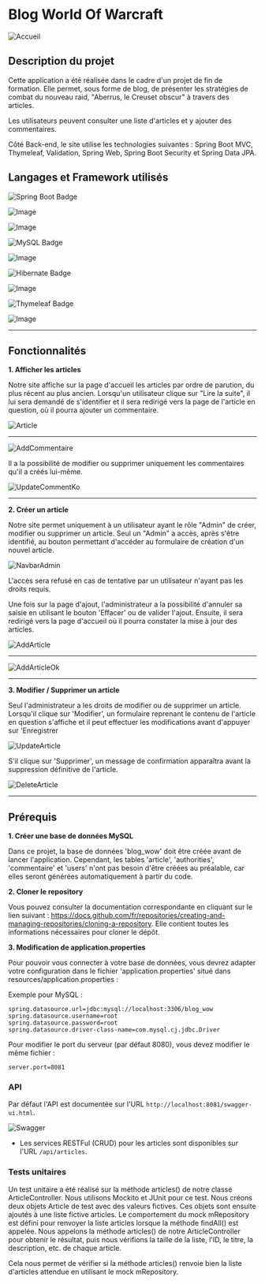 # Blog World Of Warcraft

![Accueil](https://zupimages.net/up/23/24/6piv.png)

## Description du projet 

Cette application a été réalisée dans le cadre d'un projet de fin de formation. 
Elle permet, sous forme de blog, de présenter les stratégies de combat du nouveau raid, 
"Aberrus, le Creuset obscur" à travers des articles.

Les utilisateurs peuvent consulter une liste d'articles et y ajouter des commentaires.

Côté Back-end, le site utilise les technologies suivantes : Spring Boot MVC,
Thymeleaf, Validation, Spring Web, Spring Boot Security et Spring Data JPA.

## Langages et Framework utilisés

![Spring Boot Badge](https://img.shields.io/badge/Spring%20Boot-6DB33F?logo=springboot&logoColor=fff&style=for-the-badge)

![Image](https://img.shields.io/badge/Java-ED8B00?style=for-the-badge&logo=openjdk&logoColor=white)

![Image](https://img.shields.io/badge/CSS3-1572B6?style=for-the-badge&logo=css3&logoColor=white)


![MySQL Badge](https://img.shields.io/badge/MySQL-4479A1?logo=mysql&logoColor=fff&style=for-the-badge)

![Image](https://img.shields.io/badge/HTML5-E34F26?style=for-the-badge&logo=html5&logoColor=white)

![Hibernate Badge](https://img.shields.io/badge/Hibernate-59666C?logo=hibernate&logoColor=fff&style=for-the-badge)

![Image](https://img.shields.io/badge/Bootstrap-563D7C?style=for-the-badge&logo=bootstrap&logoColor=white)


![Thymeleaf Badge](https://img.shields.io/badge/Thymeleaf-005F0F?logo=thymeleaf&logoColor=fff&style=for-the-badge)

![Image](https://img.shields.io/badge/JavaScript-323330?style=for-the-badge&logo=javascript&logoColor=F7DF1E)



--------

## Fonctionnalités

**1. Afficher les articles**

Notre site affiche sur la page d'accueil les articles par ordre de parution, du plus récent au plus ancien.
Lorsqu'un utilisateur clique sur "Lire la suite", il lui sera demandé de s'identifier et il sera redirigé vers la page de l'article en question, où il pourra ajouter un commentaire.

![Article](https://zupimages.net/up/23/24/tjva.png)

------

![AddCommentaire](https://zupimages.net/up/23/24/ewnp.png)

Il a la possibilité de modifier ou supprimer uniquement les commentaires qu'il a créés lui-même.

![UpdateCommentKo](https://zupimages.net/up/23/24/dqy7.png)

-----

**2. Créer un article**

Notre site permet uniquement à un utilisateur ayant le rôle "Admin" de créer, modifier ou supprimer un article. 
Seul un "Admin" a accès, après s'être identifié, au bouton permettant d'accéder au formulaire de création d'un nouvel article. 

![NavbarAdmin](https://zupimages.net/up/23/24/h7eg.png)

L'accès sera refusé en cas de tentative par un utilisateur n'ayant pas les droits requis.

Une fois sur la page d'ajout, l'administrateur a la possibilité d'annuler sa saisie en utilisant le bouton 'Effacer' ou de valider l'ajout. 
Ensuite, il sera redirigé vers la page d'accueil où il pourra constater la mise à jour des articles.

![AddArticle](https://zupimages.net/up/23/24/6egv.png)

------

![AddArticleOk](https://zupimages.net/up/23/24/q6r8.png)

-----

**3. Modifier / Supprimer un article**

Seul l'administrateur a les droits de modifier ou de supprimer un article. 
Lorsqu'il clique sur 'Modifier', un formulaire reprenant le contenu de l'article en question s'affiche et il peut effectuer les modifications avant d'appuyer sur 'Enregistrer

![UpdateArticle](https://zupimages.net/up/23/24/x2fo.png)

S'il clique sur 'Supprimer', un message de confirmation apparaîtra avant la suppression définitive de l'article.

![DeleteArticle](https://zupimages.net/up/23/24/kbyu.png)

------

## Prérequis

**1. Créer une base de données MySQL**

Dans ce projet, la base de données 'blog_wow' doit être créée avant de lancer l'application. 
Cependant, les tables 'article', 'authorities', 'commentaire' et 'users' n'ont pas besoin d'être créées au préalable, car elles seront générées automatiquement à partir du code.

**2. Cloner le repository**

Vous pouvez consulter la documentation correspondante en cliquant sur le lien suivant : 
https://docs.github.com/fr/repositories/creating-and-managing-repositories/cloning-a-repository. 
Elle contient toutes les informations nécessaires pour cloner le dépôt.

**3. Modification de application.properties**

Pour pouvoir vous connecter à votre base de données, 
vous devrez adapter votre configuration dans le fichier 'application.properties' situé dans resources/application.properties :

Exemple pour MySQL :
```properties
spring.datasource.url=jdbc:mysql://localhost:3306/blog_wow
spring.datasource.username=root
spring.datasource.password=root
spring.datasource.driver-class-name=com.mysql.cj.jdbc.Driver
```

Pour modifier le port du serveur (par défaut 8080), vous devez modifier le même fichier :
```properties
server.port=8081
```

### API

Par défaut l'API est documentée sur l'URL `http://localhost:8081/swagger-ui.html`.

![Swagger](https://zupimages.net/up/23/24/ksmo.png)

- Les services RESTFul (CRUD) pour les articles sont disponibles sur l'URL
  `/api/articles`.

### Tests unitaires

Un test unitaire a été réalisé sur la méthode articles() de notre classe ArticleController. 
Nous utilisons Mockito et JUnit pour ce test. 
Nous créons deux objets Article de test avec des valeurs fictives. 
Ces objets sont ensuite ajoutés à une liste fictive articles. 
Le comportement du mock mRepository est défini pour renvoyer la liste articles lorsque la méthode findAll() est appelée. 
Nous appelons la méthode articles() de notre ArticleController pour obtenir le résultat, puis nous vérifions la taille de la liste, l'ID, le titre, la description, etc. de chaque article.

Cela nous permet de vérifier si la méthode articles() renvoie bien la liste d'articles attendue en utilisant le mock mRepository.
